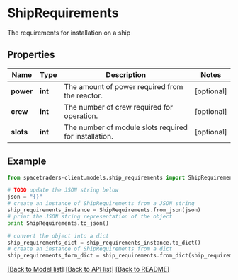 # ShipRequirements

The requirements for installation on a ship

## Properties

Name | Type | Description | Notes
------------ | ------------- | ------------- | -------------
**power** | **int** | The amount of power required from the reactor. | [optional] 
**crew** | **int** | The number of crew required for operation. | [optional] 
**slots** | **int** | The number of module slots required for installation. | [optional] 

## Example

```python
from spacetraders-client.models.ship_requirements import ShipRequirements

# TODO update the JSON string below
json = "{}"
# create an instance of ShipRequirements from a JSON string
ship_requirements_instance = ShipRequirements.from_json(json)
# print the JSON string representation of the object
print ShipRequirements.to_json()

# convert the object into a dict
ship_requirements_dict = ship_requirements_instance.to_dict()
# create an instance of ShipRequirements from a dict
ship_requirements_form_dict = ship_requirements.from_dict(ship_requirements_dict)
```
[[Back to Model list]](../README.md#documentation-for-models) [[Back to API list]](../README.md#documentation-for-api-endpoints) [[Back to README]](../README.md)


